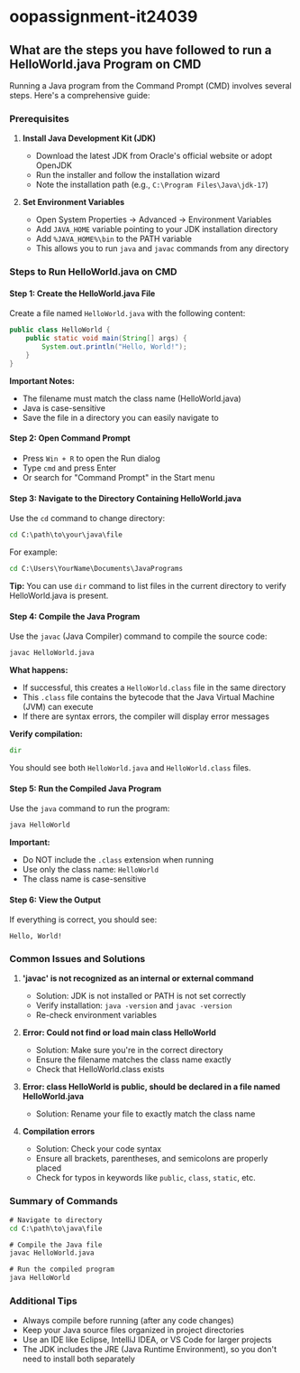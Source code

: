 # oopassignment-it24039

## What are the steps you have followed to run a HelloWorld.java Program on CMD

Running a Java program from the Command Prompt (CMD) involves several steps. Here's a comprehensive guide:

### Prerequisites

1. **Install Java Development Kit (JDK)**
   - Download the latest JDK from Oracle's official website or adopt OpenJDK
   - Run the installer and follow the installation wizard
   - Note the installation path (e.g., `C:\Program Files\Java\jdk-17`)

2. **Set Environment Variables**
   - Open System Properties → Advanced → Environment Variables
   - Add `JAVA_HOME` variable pointing to your JDK installation directory
   - Add `%JAVA_HOME%\bin` to the PATH variable
   - This allows you to run `java` and `javac` commands from any directory

### Steps to Run HelloWorld.java on CMD

#### Step 1: Create the HelloWorld.java File

Create a file named `HelloWorld.java` with the following content:

```java
public class HelloWorld {
    public static void main(String[] args) {
        System.out.println("Hello, World!");
    }
}
```

**Important Notes:**
- The filename must match the class name (HelloWorld.java)
- Java is case-sensitive
- Save the file in a directory you can easily navigate to

#### Step 2: Open Command Prompt

- Press `Win + R` to open the Run dialog
- Type `cmd` and press Enter
- Or search for "Command Prompt" in the Start menu

#### Step 3: Navigate to the Directory Containing HelloWorld.java

Use the `cd` command to change directory:

```cmd
cd C:\path\to\your\java\file
```

For example:
```cmd
cd C:\Users\YourName\Documents\JavaPrograms
```

**Tip:** You can use `dir` command to list files in the current directory to verify HelloWorld.java is present.

#### Step 4: Compile the Java Program

Use the `javac` (Java Compiler) command to compile the source code:

```cmd
javac HelloWorld.java
```

**What happens:**
- If successful, this creates a `HelloWorld.class` file in the same directory
- This `.class` file contains the bytecode that the Java Virtual Machine (JVM) can execute
- If there are syntax errors, the compiler will display error messages

**Verify compilation:**
```cmd
dir
```
You should see both `HelloWorld.java` and `HelloWorld.class` files.

#### Step 5: Run the Compiled Java Program

Use the `java` command to run the program:

```cmd
java HelloWorld
```

**Important:**
- Do NOT include the `.class` extension when running
- Use only the class name: `HelloWorld`
- The class name is case-sensitive

#### Step 6: View the Output

If everything is correct, you should see:

```
Hello, World!
```

### Common Issues and Solutions

1. **'javac' is not recognized as an internal or external command**
   - Solution: JDK is not installed or PATH is not set correctly
   - Verify installation: `java -version` and `javac -version`
   - Re-check environment variables

2. **Error: Could not find or load main class HelloWorld**
   - Solution: Make sure you're in the correct directory
   - Ensure the filename matches the class name exactly
   - Check that HelloWorld.class exists

3. **Error: class HelloWorld is public, should be declared in a file named HelloWorld.java**
   - Solution: Rename your file to exactly match the class name

4. **Compilation errors**
   - Solution: Check your code syntax
   - Ensure all brackets, parentheses, and semicolons are properly placed
   - Check for typos in keywords like `public`, `class`, `static`, etc.

### Summary of Commands

```cmd
# Navigate to directory
cd C:\path\to\java\file

# Compile the Java file
javac HelloWorld.java

# Run the compiled program
java HelloWorld
```

### Additional Tips

- Always compile before running (after any code changes)
- Keep your Java source files organized in project directories
- Use an IDE like Eclipse, IntelliJ IDEA, or VS Code for larger projects
- The JDK includes the JRE (Java Runtime Environment), so you don't need to install both separately